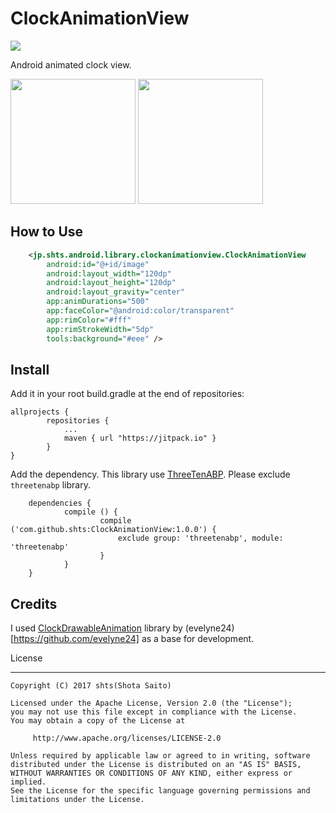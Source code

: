 ClockAnimationView
====

[![](https://jitpack.io/v/shts/ClockAnimationView.svg)](https://jitpack.io/#shts/ClockAnimationView)

Android animated clock view.

<img src="animation.gif" width=200 />

<img src="image.png" width=200 />


How to Use
---

```xml
    <jp.shts.android.library.clockanimationview.ClockAnimationView
        android:id="@+id/image"
        android:layout_width="120dp"
        android:layout_height="120dp"
        android:layout_gravity="center"
        app:animDurations="500"
        app:faceColor="@android:color/transparent"
        app:rimColor="#fff"
        app:rimStrokeWidth="5dp"
        tools:background="#eee" />
```

Install
----

Add it in your root build.gradle at the end of repositories:


```
allprojects {
		repositories {
			...
			maven { url "https://jitpack.io" }
		}
}
```

Add the dependency. This library use [ThreeTenABP](https://github.com/JakeWharton/ThreeTenABP). Please exclude `threetenabp` library.


```
	dependencies {
	        compile () {
	        	    compile ('com.github.shts:ClockAnimationView:1.0.0') {
    	                exclude group: 'threetenabp', module: 'threetenabp'
	        	    }
	        }
	}
```

Credits
---

I used [ClockDrawableAnimation](https://github.com/evelyne24/ClockDrawableAnimation) library by (evelyne24)[https://github.com/evelyne24] as a base for development.

License

---

```
Copyright (C) 2017 shts(Shota Saito)

Licensed under the Apache License, Version 2.0 (the "License");
you may not use this file except in compliance with the License.
You may obtain a copy of the License at

     http://www.apache.org/licenses/LICENSE-2.0

Unless required by applicable law or agreed to in writing, software
distributed under the License is distributed on an "AS IS" BASIS,
WITHOUT WARRANTIES OR CONDITIONS OF ANY KIND, either express or implied.
See the License for the specific language governing permissions and
limitations under the License.

```




